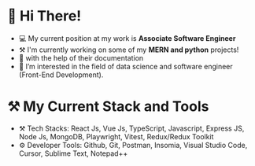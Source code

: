 # 👋 __Hi There!__ 
- 💻 My current position at my work is **Associate Software Engineer**
- ⚒ I'm currently working on some of my **MERN and python** projects!
- 📃 with the help of their documentation
- 👀 I’m interested in the field of data science and software engineer (Front-End Development).

# ⚒ My Current Stack and Tools
- ⚒ Tech Stacks: React Js, Vue Js, TypeScript, Javascript, Express JS, Node Js, MongoDB, Playwright, Vitest, Redux/Redux Toolkit
- ⚙ Developer Tools: Github, Git, Postman, Insomia, Visual Studio Code, Cursor, Sublime Text, Notepad++
  

<!---
AnthonyFrank-Ordonez/AnthonyFrank-Ordonez is a ✨ special ✨ repository because its `README.md` (this file) appears on your GitHub profile.
You can click the Preview link to take a look at your changes.
--->
